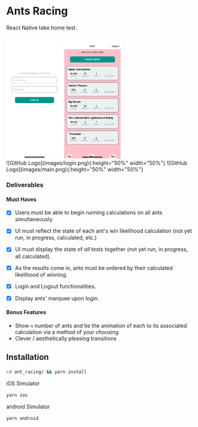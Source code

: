 
# Ants Racing

React Native take home test.
<div>
    <img src="images/login.png" alt="login screen" width="30%" height="30%">
    <img src="images/main.png" alt="main screen" width="30%" height="30%">
</div>
![GitHub Logo](images/login.png){:height="50%" width="50%"}
![GitHub Logo](images/main.png){:height="50%" width="50%"}

### Deliverables

#### Must Haves

- [x] Users must be able to begin running calculations on all ants simultaneously.
- [x] UI must reflect the state of each ant's win likelihood calculation (not yet run, in progress, calculated, etc.)
- [x] UI must display the state of *all* tests together (not yet run, in progress, all calculated).
- [x] As the results come in, ants must be ordered by their calculated likelihood of winning.
- [x] Login and Logout functionalities.
- [x] Display ants' marquee upon login.


#### Bonus Features

- Show `n` number of ants and tie the animation of each to its associated calculation via a method of your choosing
- Clever / aesthetically pleasing transitions

## Installation

```bash
cd ant_racing/ && yarn install
```

iOS Simulator
```bash
yarn ios
```

android Simulator
```bash
yarn android
```



